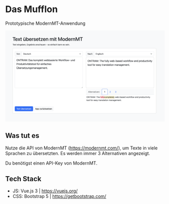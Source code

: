 # Das Mufflon
Prototypische ModernMT-Anwendung

![Alt text](/screenshots/mufflonapp01.png?raw=true "Screenshot der mufflonapp")

## Was tut es

Nutze die API von ModernMT (https://modernmt.com/), um Texte in viele Sprachen zu übersetzten. Es werden immer 3 Alternativen angezeigt.

Du benötigst einen API-Key von ModernMT.

## Tech Stack

- JS: Vue.js 3 | https://vuejs.org/
- CSS: Bootstrap 5 | https://getbootstrap.com/
